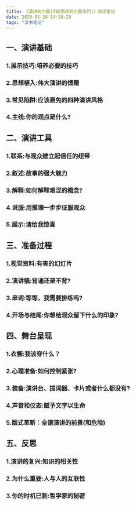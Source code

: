```yaml
---
title: 《演讲的力量(TED思想的力量系列)》阅读笔记
date: 2020-01-28 14:18:29
tags: "读书笔记"
---
```


## 一、演讲基础
<!--more-->
### 1.展示技巧:培养必要的技巧

### 2.思想植入:伟大演讲的馈赠

### 3.常见陷阱:应该避免的四种演讲风格

### 4.主线:你的观点是什么?

## 二、演讲工具

### 1.联系:与观众建立起信任的纽带

### 2.叙述:故事的强大魅力

### 3.解释:如何解释艰涩的概念?

### 4.说服:用推理一步步征服观众

### 5.展示:请给我惊喜

## 三、准备过程

### 1.视觉资料:有害的幻灯片

### 2.演讲稿:背诵还是不背?

### 3.串词:等等，我需要排练吗?

### 4.开场与结尾:你想给观众留下什么的印象?

## 四、舞台呈现

### 1.衣橱:我该穿什么？

### 2.心理准备:如何控制紧张?

### 3.装备:演讲台、提词器、卡片或者什么都没有?

### 4.声音和仪态:赋予文字以生命

### 5.版式革新：全谱演讲的前景(和危险)


## 五、反思

### 1.演讲的复兴:知识的相关性

### 2.为什么重要:人与人的互联性

### 3.你的时机已到:哲学家的秘密


